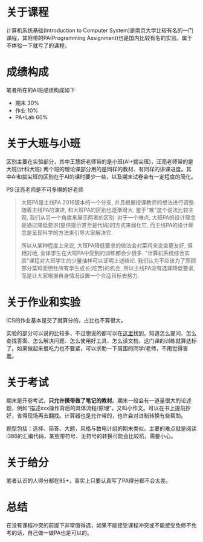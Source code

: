 # 关于课程

计算机系统基础(Introduction to Computer System)是南京大学比较有名的一门课程，其附带的PA(Programming Assignment)也是国内比较有名的实验。属于不体验一下就亏了的课程。

# 成绩构成

笔者所在的AI班成绩构成如下

- 期末    30%
- 作业    10%
- PA+Lab 60%

# 关于大班与小班

区别主要在实验部分，其中王慧妍老师带的是小班(AI+拔尖班)，汪亮老师带的是大班(计科大班)
两个班的理论课部分用的是同样的教材、有同样的讲课进度。其中AI和拔尖班的区别在于AI的课时要少一些，以及期末试卷会有一定程度的简化。

PS:汪亮老师是不可多得的好老师

> 大班PA是主线PA 2016版本的一个分支, 并且根据授课教师的想法进行调整. 随着主线PA的演进, 和大班PA的区别也逐渐增大. 鉴于"难"这个说法比较主观, 我们从另一个角度来展示两者的区别: 对于一个难点, 大班PA的设计理念是通过降低要求(提供提示甚至是代码)的方式来弱化它, 而主线PA的设计理念是呈现科学的方法来引导大家解决它.
> 
> 所以从某种程度上来说, 大班PA降低要求的做法会对菜鸡来说会更友好, 但相对地, 全体学生在大班PA中受到的训练都会少很多. "计算机系统综合实验"课程对大班学生的少量抽样可以证明上述结论. 我们认为不应该为了照顾部分菜鸡而牺牲所有学生成长(吃苦)的机会, 所以主线PA没有选择降低要求, 而是让大家根据自身情况设置一个合适目标去努力.

# 关于作业和实验

ICS的作业基本是交了就算分的，占比也不算很大。

实验的部分可以说的比较多，不过想说的都可以在[这里](https://nju-projectn.github.io/ics-pa-gitbook/ics2021/FAQ.html)找到。知道怎么提问、怎么查找答案、怎么解决问题、怎么使用好工具、怎么读文档，这门课的训练就算达标了。如果做起来很吃力也不要紧，可以求助一下周围的同学/老师，不用觉得害羞。

# 关于考试

期末是开卷考试，**只允许携带做了笔记的教材**。期末一般会有一道量很大的论述题，例如“描述xxx操作背后的具体流程/原理”，又叫小作文。可以在书上提前抄好，省得现场再去翻找。计算器也是允许带的，也许会对进制转换有些帮助。

题型包括：选择、简答、大题，风格与数电计组的期末类似。主要的难点就是阅读i386的汇编代码，某些带符号、无符号的转换可能会比较坑，需要小心。

# 关于给分

笔者认识的人得分都在95+，事实上只要认真写了PA得分都不会太差。

# 总结

在没有课程冲突的前提下非常值得选，如果不能接受课程冲突或不能接受免修不免考的话，自己做一做PA也是可以的。
